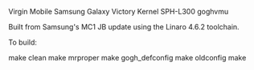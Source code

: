 Virgin Mobile Samsung Galaxy Victory Kernel SPH-L300 goghvmu

Built from Samsung's MC1 JB update using the Linaro 4.6.2 toolchain.

To build:

make clean
make mrproper
make gogh_defconfig
make oldconfig
make
